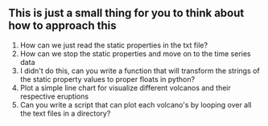 ## **This is just a small thing for you to think about how to approach this** 

1. How can we just read the static properties in the txt file?
2. How can we stop the static properties and move on to the time series data
3. I didn't do this, can you write a function that will transform the strings of the static property values to proper floats in python?
4. Plot a simple line chart for visualize different volcanos and their respective eruptions
5. Can you write a script that can plot each volcano's by looping over all the text files in a directory?
